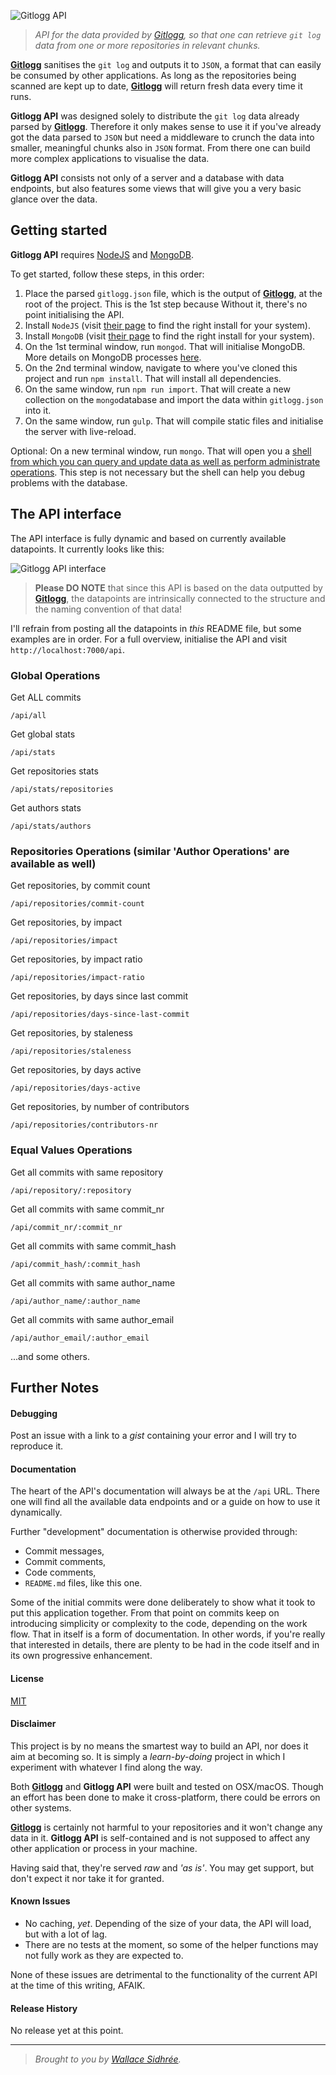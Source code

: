 ![Gitlogg API](https://raw.githubusercontent.com/dreamyguy/gitlogg-api/master/docs/gitlogg-api-icon-github_wide.png "API for Gitlogg, so that one can retrieve 'git log' data from one or more repositories in relevant chunks")

> _API for the data provided by [Gitlogg][4], so that one can retrieve `git log` data from one or more repositories in relevant chunks._

[**Gitlogg**][4] sanitises the `git log` and outputs it to `JSON`, a format that can easily be consumed by other applications. As long as the repositories being scanned are kept up to date, [**Gitlogg**][4] will return fresh data every time it runs.

**Gitlogg API** was designed solely to distribute the `git log` data already parsed by [**Gitlogg**][4]. Therefore it only makes sense to use it if you've already got the data parsed to `JSON` but need a middleware to crunch the data into smaller, meaningful chunks also in `JSON` format. From there one can build more complex applications to visualise the data.

**Gitlogg API** consists not only of a server and a database with data endpoints, but also features some views that will give you a very basic glance over the data.

## Getting started

**Gitlogg API** requires [NodeJS][2] and [MongoDB][3].

To get started, follow these steps, in this order:

1. Place the parsed `gitlogg.json` file, which is the output of [**Gitlogg**][4], at the root of the project. This is the 1st step because Without it, there's no point initialising the API.
2. Install `NodeJS` (visit [their page][2] to find the right install for your system).
3. Install `MongoDB` (visit [their page][3] to find the right install for your system).
4. On the 1st terminal window, run `mongod`. That will initialise MongoDB. More details on MongoDB processes [here](https://docs.mongodb.com/manual/tutorial/manage-mongodb-processes/).
5. On the 2nd terminal window, navigate to where you've cloned this project and run `npm install`. That will install all dependencies.
6. On the same window, run `npm run import`. That will create a new collection on the `mongo`database and import the data within `gitlogg.json` into it.
7. On the same window, run `gulp`. That will compile static files and initialise the server with live-reload.

Optional: On a new terminal window, run `mongo`. That will open you a [shell from which you can query and update data as well as perform administrate operations](https://docs.mongodb.com/manual/mongo/). This step is not necessary but the shell can help you debug problems with the database.

## The API interface

The API interface is fully dynamic and based on currently available datapoints. It currently looks like this:

![Gitlogg API interface](https://raw.githubusercontent.com/dreamyguy/gitlogg-api/master/docs/gitlogg-api_interface.png "Gitlogg API interface")

> **Please DO NOTE** that since this API is based on the data outputted by [**Gitlogg**][4], the datapoints are intrinsically connected to the structure and the naming convention of that data!

I'll refrain from posting all the datapoints in _this_ README file, but some examples are in order. For a full overview, initialise the API and visit `http://localhost:7000/api`.

### Global Operations

Get ALL commits

    /api/all

Get global stats

    /api/stats

Get repositories stats

    /api/stats/repositories

Get authors stats

    /api/stats/authors

### Repositories Operations (similar 'Author Operations' are available as well)

Get repositories, by commit count

    /api/repositories/commit-count

Get repositories, by impact

    /api/repositories/impact

Get repositories, by impact ratio

    /api/repositories/impact-ratio

Get repositories, by days since last commit

    /api/repositories/days-since-last-commit

Get repositories, by staleness

    /api/repositories/staleness

Get repositories, by days active

    /api/repositories/days-active

Get repositories, by number of contributors

    /api/repositories/contributors-nr

### Equal Values Operations

Get all commits with same repository

    /api/repository/:repository

Get all commits with same commit_nr

    /api/commit_nr/:commit_nr

Get all commits with same commit_hash

    /api/commit_hash/:commit_hash

Get all commits with same author_name

    /api/author_name/:author_name

Get all commits with same author_email

    /api/author_email/:author_email

...and some others.

## Further Notes

#### Debugging

Post an issue with a link to a _gist_ containing your error and I will try to reproduce it.

#### Documentation

The heart of the API's documentation will always be at the `/api` URL. There one will find all the available data endpoints and or a guide on how to use it dynamically.

Further "development" documentation is otherwise provided through:

* Commit messages,
* Commit comments,
* Code comments,
* `README.md` files, like this one.

Some of the initial commits were done deliberately to show what it took to put this application together. From that point on commits keep on introducing simplicity or complexity to the code, depending on the work flow. That in itself is a form of documentation. In other words, if you're really that interested in details, there are plenty to be had in the code itself and in its own progressive enhancement.

#### License

[MIT](LICENSE)

#### Disclaimer

This project is by no means the smartest way to build an API, nor does it aim at becoming so. It is simply a _learn-by-doing_ project in which I experiment with whatever I find along the way.

Both [**Gitlogg**][4] and **Gitlogg API** were built and tested on OSX/macOS. Though an effort has been done to make it cross-platform, there could be errors on other systems.

[**Gitlogg**][4] is certainly not harmful to your repositories and it won't change any data in it.
**Gitlogg API** is self-contained and is not supposed to affect any other application or process in your machine.

Having said that, they're served _raw_ and _'as is'_. You may get support, but don't expect it nor take it for granted.

#### Known Issues

* No caching, _yet_. Depending of the size of your data, the API will load, but with a lot of lag.
* There are no tests at the moment, so some of the helper functions may not fully work as they are expected to.

None of these issues are detrimental to the functionality of the current API at the time of this writing, AFAIK.

#### Release History

No release yet at this point.

-------------

> _Brought to you by [Wallace Sidhrée][1]._

  [1]: http://sidhree.com/ "Wallace Sidhrée"
  [2]: https://nodejs.org/en/ "NodeJS"
  [3]: https://www.mongodb.com/ "MongoDB"
  [4]: https://github.com/dreamyguy/gitlogg "Gitlogg"
